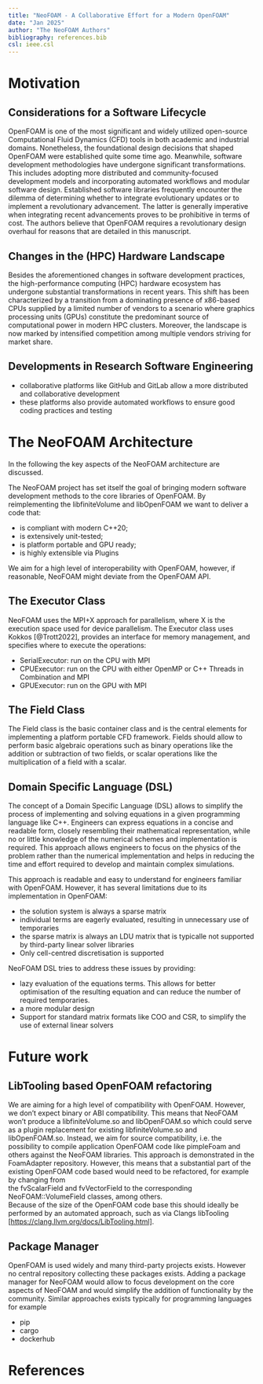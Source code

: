 ```yaml
---
title: "NeoFOAM - A Collaborative Effort for a Modern OpenFOAM"
date: "Jan 2025"
author: "The NeoFOAM Authors"
bibliography: references.bib
csl: ieee.csl
---
```


# Motivation
## Considerations for a Software Lifecycle

OpenFOAM is one of the most significant and widely utilized open-source Computational Fluid Dynamics (CFD) tools in both academic and industrial domains.
Nonetheless, the foundational design decisions that shaped OpenFOAM were established quite some time ago.
Meanwhile, software development methodologies have undergone significant transformations.
This includes adopting more distributed and community-focused development models and incorporating automated workflows and modular software design. 
Established software libraries frequently encounter the dilemma of determining whether to integrate evolutionary updates or to implement a revolutionary advancement.
The latter is generally imperative when integrating recent advancements proves to be prohibitive in terms of cost.
The authors believe that OpenFOAM requires a revolutionary design overhaul for reasons that are detailed in this manuscript.

## Changes in the (HPC) Hardware Landscape

Besides the aforementioned changes in software development practices, the high-performance computing (HPC) hardware ecosystem has undergone substantial transformations in recent years.
This shift has been characterized by a transition from a dominating presence of x86-based CPUs supplied by a limited number of vendors to a scenario where graphics processing units (GPUs) constitute the predominant source of computational power in modern HPC clusters.
Moreover, the landscape is now marked by intensified competition among multiple vendors striving for market share. 

## Developments in Research Software Engineering

 - collaborative platforms like GitHub and GitLab allow a more distributed and collaborative development
 - these platforms also provide automated workflows to ensure good coding practices and testing

# The NeoFOAM Architecture 

In the following the key aspects of the NeoFOAM architecture are discussed. 

The NeoFOAM project has set itself the goal of bringing modern software development methods to the core libraries of OpenFOAM.
By reimplementing the libfiniteVolume and libOpenFOAM we want to deliver a code that:

- is compliant with modern C++20;
- is extensively unit-tested;
- is platform portable and GPU ready;
- is highly extensible via Plugins

We aim for a high level of interoperability with OpenFOAM, however, if reasonable, NeoFOAM might deviate from the OpenFOAM API.

## The Executor Class
NeoFOAM uses the MPI+X approach for parallelism, where X is the execution space used for device parallelism.
The Executor class uses Kokkos [@Trott2022], provides an interface for memory management, and specifies where to execute the operations:

 - SerialExecutor: run on the CPU with MPI
 - CPUExecutor: run on the CPU with either OpenMP or C++ Threads in Combination and MPI
 - GPUExecutor: run on the GPU with MPI

## The Field Class 

The Field class is the basic container class and is the central elements for implementing a platform portable CFD framework.
Fields should allow to perform basic algebraic operations such as binary operations like the addition or subtraction of two fields, or scalar operations like the multiplication of a field with a scalar.

## Domain Specific Language (DSL)

The concept of a Domain Specific Language (DSL) allows to simplify the process of implementing and solving equations in a given programming language like C++.
Engineers can express equations in a concise and readable form, closely resembling their mathematical representation, while no or little knowledge of the numerical schemes and implementation is required.
This approach allows engineers to focus on the physics of the problem rather than the numerical implementation and helps in reducing the time and effort required to develop and maintain complex simulations.

This approach is readable and easy to understand for engineers familiar with OpenFOAM.
However, it has several limitations due to its implementation in OpenFOAM:

- the solution system is always a sparse matrix
- individual terms are eagerly evaluated, resulting in unnecessary use of temporaries
- the sparse matrix is always an LDU matrix that is typicalle not supported by third-party linear solver libraries
- Only cell-centred discretisation is supported

NeoFOAM DSL tries to address these issues by providing:

- lazy evaluation of the equations terms. This allows for better optimisation of the resulting equation and can reduce the number of required temporaries.
- a more modular design
- Support for standard matrix formats like COO and CSR, to simplify the use of external linear solvers

# Future work

## LibTooling based OpenFOAM refactoring

We are aiming for a high level of compatibility with OpenFOAM.
However, we don’t expect binary or ABI compatibility.
This means that NeoFOAM won’t produce a libfiniteVolume.so and libOpenFOAM.so which could serve as a plugin replacement for existing libfiniteVolume.so and libOpenFOAM.so.
Instead, we aim for source compatibility, i.e. the possibility to compile application OpenFOAM code like pimpleFoam and others against the NeoFOAM libraries.
This approach is demonstrated in the FoamAdapter repository.
However, this means that a substantial part of the existing OpenFOAM code based would need to be refactored, for example by changing from  
the fvScalarField and fvVectorField to the corresponding NeoFOAM::VolumeField<ValueType> classes, among others.  
Because of the size of the OpenFOAM code base this should ideally be performed by an automated approach, such as via Clangs libTooling [https://clang.llvm.org/docs/LibTooling.html].


## Package Manager

OpenFOAM is used widely and many third-party projects exists.
However no central repository collecting these packages exists. 
Adding a package manager for NeoFOAM would allow to focus development on the core aspects of NeoFOAM and would simplify the addition of functionality by the community. Similar approaches exists typically for programming languages for example 
- pip
- cargo
- dockerhub

# References
